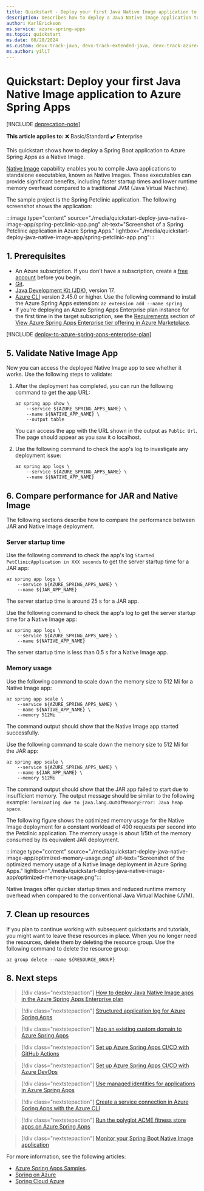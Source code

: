 ```yaml
---
title: Quickstart - Deploy your first Java Native Image application to Azure Spring Apps
description: Describes how to deploy a Java Native Image application to Azure Spring Apps.
author: KarlErickson
ms.service: azure-spring-apps
ms.topic: quickstart
ms.date: 08/28/2024
ms.custom: devx-track-java, devx-track-extended-java, devx-track-azurecli, mode-other, engagement-fy23, references_regions
ms.author: yili7
---
```


# Quickstart: Deploy your first Java Native Image application to Azure Spring Apps

[!INCLUDE [deprecation-note](../includes/deprecation-note.md)]

**This article applies to:** ❌ Basic/Standard ✔️ Enterprise

This quickstart shows how to deploy a Spring Boot application to Azure Spring Apps as a Native Image.

[Native Image](https://www.graalvm.org/latest/reference-manual/native-image/) capability enables you to compile Java applications to standalone executables, known as Native Images. These executables can provide significant benefits, including faster startup times and lower runtime memory overhead compared to a traditional JVM (Java Virtual Machine).

The sample project is the Spring Petclinic application. The following screenshot shows the application:

:::image type="content" source="./media/quickstart-deploy-java-native-image-app/spring-petclinic-app.png" alt-text="Screenshot of a Spring Petclinic application in Azure Spring Apps." lightbox="./media/quickstart-deploy-java-native-image-app/spring-petclinic-app.png":::

## 1. Prerequisites

- An Azure subscription. If you don't have a subscription, create a [free account](https://azure.microsoft.com/free/) before you begin.
- [Git](https://git-scm.com/downloads).
- [Java Development Kit (JDK)](/java/azure/jdk/), version 17.
- [Azure CLI](/cli/azure/install-azure-cli) version 2.45.0 or higher. Use the following command to install the Azure Spring Apps extension: `az extension add --name spring`
- If you're deploying an Azure Spring Apps Enterprise plan instance for the first time in the target subscription, see the [Requirements](./how-to-enterprise-marketplace-offer.md#requirements) section of [View Azure Spring Apps Enterprise tier offering in Azure Marketplace](./how-to-enterprise-marketplace-offer.md).

[!INCLUDE [deploy-to-azure-spring-apps-enterprise-plan](includes/quickstart-deploy-java-native-image-app/deploy-enterprise-plan.md)]

## 5. Validate Native Image App

Now you can access the deployed Native Image app to see whether it works. Use the following steps to validate:

1. After the deployment has completed, you can run the following command to get the app URL:

   ```azurecli
   az spring app show \
       --service ${AZURE_SPRING_APPS_NAME} \
       --name ${NATIVE_APP_NAME} \
       --output table
   ```

   You can access the app with the URL shown in the output as `Public Url`. The page should appear as you saw it o localhost.

1. Use the following command to check the app's log to investigate any deployment issue:

   ```azurecli
   az spring app logs \
       --service ${AZURE_SPRING_APPS_NAME} \
       --name ${NATIVE_APP_NAME}
   ```

## 6. Compare performance for JAR and Native Image

The following sections describe how to compare the performance between JAR and Native Image deployment.

### Server startup time

Use the following command to check the app's log `Started PetClinicApplication in XXX seconds` to get the server startup time for a JAR app:

```azurecli
az spring app logs \
    --service ${AZURE_SPRING_APPS_NAME} \
    --name ${JAR_APP_NAME}
```

The server startup time is around 25 s for a JAR app.

Use the following command to check the app's log to get the server startup time for a Native Image app:

```azurecli
az spring app logs \
    --service ${AZURE_SPRING_APPS_NAME} \
    --name ${NATIVE_APP_NAME}
```

The server startup time is less than 0.5 s for a Native Image app.

### Memory usage

Use the following command to scale down the memory size to 512 Mi for a Native Image app:

```azurecli
az spring app scale \
    --service ${AZURE_SPRING_APPS_NAME} \
    --name ${NATIVE_APP_NAME} \
    --memory 512Mi
```

The command output should show that the Native Image app started successfully.

Use the following command to scale down the memory size to 512 Mi for the JAR app:

```azurecli
az spring app scale \
    --service ${AZURE_SPRING_APPS_NAME} \
    --name ${JAR_APP_NAME} \
    --memory 512Mi
```

The command output should show that the JAR app failed to start due to insufficient memory. The output message should be similar to the following example: `Terminating due to java.lang.OutOfMemoryError: Java heap space`.

The following figure shows the optimized memory usage for the Native Image deployment for a constant workload of 400 requests per second into the Petclinic application. The memory usage is about 1/5th of the memory consumed by its equivalent JAR deployment.

:::image type="content" source="./media/quickstart-deploy-java-native-image-app/optimized-memory-usage.png" alt-text="Screenshot of the optimized memory usage of a Native Image deployment in Azure Spring Apps." lightbox="./media/quickstart-deploy-java-native-image-app/optimized-memory-usage.png":::

Native Images offer quicker startup times and reduced runtime memory overhead when compared to the conventional Java Virtual Machine (JVM).

## 7. Clean up resources

If you plan to continue working with subsequent quickstarts and tutorials, you might want to leave these resources in place. When you no longer need the resources, delete them by deleting the resource group. Use the following command to delete the resource group:

```azurecli
az group delete --name ${RESOURCE_GROUP}
```

## 8. Next steps

> [!div class="nextstepaction"]
> [How to deploy Java Native Image apps in the Azure Spring Apps Enterprise plan](./how-to-enterprise-deploy-polyglot-apps.md#deploy-java-native-image-applications-preview)

> [!div class="nextstepaction"]
> [Structured application log for Azure Spring Apps](../basic-standard/structured-app-log.md?toc=/azure/spring-apps/enterprise/toc.json&bc=/azure/spring-apps/enterprise/breadcrumb/toc.json)

> [!div class="nextstepaction"]
> [Map an existing custom domain to Azure Spring Apps](../basic-standard/how-to-custom-domain.md?toc=/azure/spring-apps/enterprise/toc.json&bc=/azure/spring-apps/enterprise/breadcrumb/toc.json)

> [!div class="nextstepaction"]
> [Set up Azure Spring Apps CI/CD with GitHub Actions](../basic-standard/how-to-github-actions.md?toc=/azure/spring-apps/enterprise/toc.json&bc=/azure/spring-apps/enterprise/breadcrumb/toc.json)

> [!div class="nextstepaction"]
> [Set up Azure Spring Apps CI/CD with Azure DevOps](../basic-standard/how-to-cicd.md?toc=/azure/spring-apps/enterprise/toc.json&bc=/azure/spring-apps/enterprise/breadcrumb/toc.json)

> [!div class="nextstepaction"]
> [Use managed identities for applications in Azure Spring Apps](../basic-standard/how-to-use-managed-identities.md?toc=/azure/spring-apps/enterprise/toc.json&bc=/azure/spring-apps/enterprise/breadcrumb/toc.json)

> [!div class="nextstepaction"]
> [Create a service connection in Azure Spring Apps with the Azure CLI](../../service-connector/quickstart-cli-spring-cloud-connection.md)

> [!div class="nextstepaction"]
> [Run the polyglot ACME fitness store apps on Azure Spring Apps](./quickstart-sample-app-acme-fitness-store-introduction.md)

> [!div class="nextstepaction"]
> [Monitor your Spring Boot Native Image application](https://aka.ms/AzMonSpringNative)

For more information, see the following articles:

- [Azure Spring Apps Samples](https://github.com/Azure-Samples/azure-spring-apps-samples).
- [Spring on Azure](/azure/developer/java/spring/)
- [Spring Cloud Azure](/azure/developer/java/spring-framework/)
